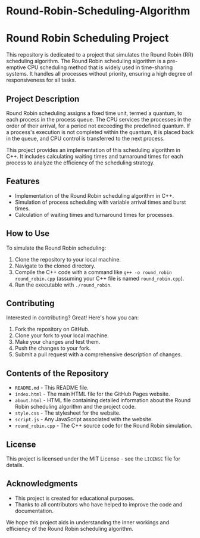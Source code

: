 # Round-Robin-Scheduling-Algorithm


# Round Robin Scheduling Project

This repository is dedicated to a project that simulates the Round Robin (RR) scheduling algorithm. The Round Robin scheduling algorithm is a pre-emptive CPU scheduling method that is widely used in time-sharing systems. It handles all processes without priority, ensuring a high degree of responsiveness for all tasks.

## Project Description

Round Robin scheduling assigns a fixed time unit, termed a quantum, to each process in the process queue. The CPU services the processes in the order of their arrival, for a period not exceeding the predefined quantum. If a process's execution is not completed within the quantum, it is placed back in the queue, and CPU control is transferred to the next process.

This project provides an implementation of this scheduling algorithm in C++. It includes calculating waiting times and turnaround times for each process to analyze the efficiency of the scheduling strategy.

## Features

- Implementation of the Round Robin scheduling algorithm in C++.
- Simulation of process scheduling with variable arrival times and burst times.
- Calculation of waiting times and turnaround times for processes.

## How to Use

To simulate the Round Robin scheduling:

1. Clone the repository to your local machine.
2. Navigate to the cloned directory.
3. Compile the C++ code with a command like `g++ -o round_robin round_robin.cpp` (assuming your C++ file is named `round_robin.cpp`).
4. Run the executable with `./round_robin`.

## Contributing

Interested in contributing? Great! Here's how you can:

1. Fork the repository on GitHub.
2. Clone your fork to your local machine.
3. Make your changes and test them.
4. Push the changes to your fork.
5. Submit a pull request with a comprehensive description of changes.

## Contents of the Repository

- `README.md` - This README file.
- `index.html` - The main HTML file for the GitHub Pages website.
- `about.html` - HTML file containing detailed information about the Round Robin scheduling algorithm and the project code.
- `style.css` - The stylesheet for the website.
- `script.js` - Any JavaScript associated with the website.
- `round_robin.cpp` - The C++ source code for the Round Robin simulation.

## License

This project is licensed under the MIT License - see the `LICENSE` file for details.

## Acknowledgments

- This project is created for educational purposes.
- Thanks to all contributors who have helped to improve the code and documentation.

We hope this project aids in understanding the inner workings and efficiency of the Round Robin scheduling algorithm.
